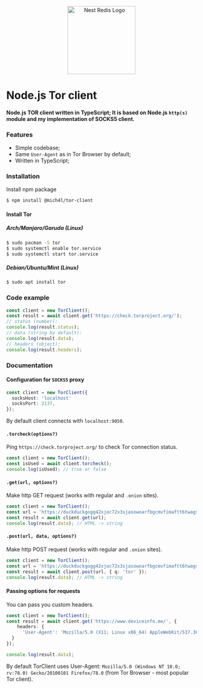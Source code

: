 <p align="center">
  <img src="https://user-images.githubusercontent.com/43048524/140661072-83e416ee-8a33-46c0-b455-1155a0bc4588.png" width="180" alt="Nest Redis Logo" />
</p>

# Node.js Tor client
#### Node.js TOR client written in TypeScript; It is based on Node.js `http(s)` module and my implementation of SOCKS5 client.

### Features
- Simple codebase;
- Same `User-Agent` as in Tor Browser by default;
- Written in TypeScript;

### Installation
Install npm package
```bash
$ npm install @mich4l/tor-client
```

#### Install Tor
##### Arch/Manjaro/Garuda (Linux)
```bash
$ sudo pacman -S tor
$ sudo systemctl enable tor.service
$ sudo systemctl start tor.service
```
##### Debian/Ubuntu/Mint (Linux)
```bash
$ sudo apt install tor
```

### Code example
```ts
const client = new TorClient();
const result = await client.get('https://check.torproject.org/');
// status (number):
console.log(result.status);
// data (string by default):
console.log(result.data);
// headers (object):
console.log(result.headers);
```

### Documentation
#### Configuration for `SOCKS5` proxy
```ts
const client = new TorClient({ 
  socksHost: 'localhost' 
  socksPort: 2137,
});
```
By default client connects with `localhost:9050`.

#### `.torcheck(options?)`
Ping `https://check.torproject.org/` to check Tor connection status.
```ts
const client = new TorClient();
const isUsed = await client.torcheck();
console.log(isUsed); // true or false
```

#### `.get(url, options?)`
Make http GET request (works with regular and `.onion` sites).
```ts
const client = new TorClient();
const url = 'https://duckduckgogg42xjoc72x3sjasowoarfbgcmvfimaftt6twagswzczad.onion/?q=tor';
const result = await client.get(url);
console.log(result.data); // HTML -> string
```

#### `.post(url, data, options?)`
Make http POST request (works with regular and `.onion` sites).
```ts
const client = new TorClient();
const url = 'https://duckduckgogg42xjoc72x3sjasowoarfbgcmvfimaftt6twagswzczad.onion/';
const result = await client.post(url, { q: 'tor' });
console.log(result.data); // HTML -> string
```

#### Passing options for requests
You can pass you custom headers.
```ts
const client = new TorClient();
const result = await client.get('https://www.deviceinfo.me/', {
    headers: {
      'User-Agent': 'Mozilla/5.0 (X11; Linux x86_64) AppleWebKit/537.36 (KHTML, like Gecko) Chrome/95.0.4638.69 Safari/537.36',
  }
});

console.log(result.data);
```

By default TorClient uses User-Agent: `Mozilla/5.0 (Windows NT 10.0; rv:78.0) Gecko/20100101 Firefox/78.0` (from Tor Browser - most popular Tor client).
